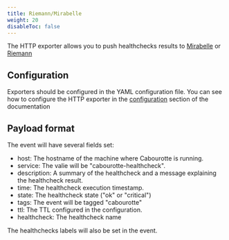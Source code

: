 ```yaml
---
title: Riemann/Mirabelle
weight: 20
disableToc: false
---
```


The HTTP exporter allows you to push healthchecks results to [Mirabelle](https://www.mirabelle.mcorbin.fr/) or [Riemann](http://riemann.io/)

## Configuration

Exporters should be configured in the YAML configuration file. You can see how to configure the HTTP exporter in the [configuration](/installation/configuration/) section of the documentation

## Payload format

The event will have several fields set:

- host: The hostname of the machine where Cabourotte is running.
- service: The valie will be "cabourotte-healthcheck".
- description: A summary of the healthcheck and a message explaining the healthcheck result.
- time: The healthcheck execution timestamp.
- state: The healthcheck state ("ok" or "critical")
- tags: The event will be tagged "cabourotte"
- ttl: The TTL configured in the configuration.
- healthcheck: The healthcheck name

The healthchecks labels will also be set in the event.
